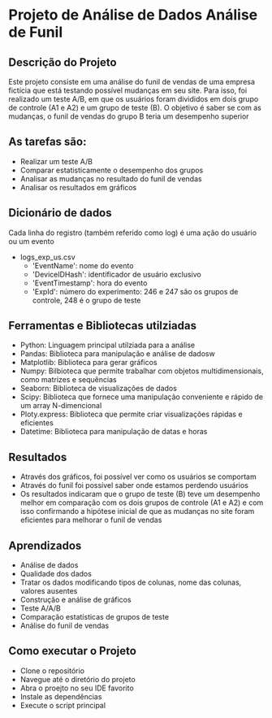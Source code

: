 # Projeto de Análise de Dados Análise de Funil

## Descrição do Projeto
Este projeto consiste em uma análise do funil de vendas de uma empresa fictícia que está testando possível mudanças em seu site. Para isso, foi realizado um teste A/B, em que os usuários foram divididos em dois grupo de controle (A1 e A2) e um grupo de teste (B). O objetivo é saber se com as mudanças, o funil de vendas do grupo B teria um desempenho superior

## As tarefas são:
- Realizar um teste A/B
- Comparar estatisticamente o desempenho dos grupos
- Analisar as mudanças no resultado do funil de vendas
- Analisar os resultados em gráficos

## Dicionário de dados
Cada linha do registro (também referido como log) é uma ação do usuário ou um evento
- logs_exp_us.csv
  - 'EventName': nome do evento
  - 'DeviceIDHash': identificador de usuário exclusivo
  - 'EventTimestamp': hora do evento
  - 'ExpId': número do experimento: 246 e 247 são os grupos de controle, 248 é o grupo de teste

## Ferramentas e Bibliotecas utilziadas
- Python: Linguagem principal utilziada para a análise
- Pandas: Biblioteca para manipulação e análise de dadosw
- Matplotlib: Biblioteca para gerar gráficos
- Numpy: Bilbioteca que permite trabalhar com objetos multidimensionais, como matrizes e sequências
- Seaborn: Biblioteca de visualizações de dados
- Scipy: Biblioteca que fornece uma manipulação conveniente e rápido de um array N-dimencional
- Ploty.express: Biblioteca que permite criar visualizações rápidas e eficientes
- Datetime: Biblioteca para manipulação de datas e horas

## Resultados
- Através dos gráficos, foi possível ver como os usuários se comportam
- Através do funil foi possível saber onde estamos perdendo usuários
- Os resultados indicaram que o grupo de teste (B) teve um desempenho melhor em comparação com os dois grupos de controle (A1 e A2) e com isso confirmando a hipótese inicial de que as mudanças no site foram eficientes para melhorar o funil de vendas

## Aprendizados
- Análise de dados
- Qualidade dos dados
- Tratar os dados modificando tipos de colunas, nome das colunas, valores ausentes
- Construção e análise de gráficos
- Teste A/A/B
- Comparação estatísticas de grupos de teste
- Análise do funil de vendas

## Como executar o Projeto
- Clone o repositório
- Navegue até o diretório do projeto
- Abra o proejto no seu IDE favorito
- Instale as dependências
- Execute o script principal
